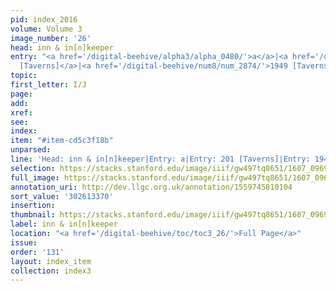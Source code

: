 ```yaml
---
pid: index_2016
volume: Volume 3
image_number: '26'
head: inn & in[n]keeper
entry: "<a href='/digital-beehive/alpha3/alpha_0480/'>a</a>|<a href='/digital-beehive/num1/num_0212/'>201
  [Taverns]</a>|<a href='/digital-beehive/num8/num_2874/'>1949 [Taverns]</a>"
topic:
first_letter: I/J
page:
add:
xref:
see:
index:
item: "#item-cd5c3f18b"
unparsed:
line: 'Head: inn & in[n]keeper|Entry: a|Entry: 201 [Taverns]|Entry: 1949 [Taverns]|#item-cd5c3f18b'
selection: https://stacks.stanford.edu/image/iiif/gw497tq8651/1607_0969/402,3370,818,175/full/0/default.jpg
full_image: https://stacks.stanford.edu/image/iiif/gw497tq8651/1607_0969/full/full/0/default.jpg
annotation_uri: http://dev.llgc.org.uk/annotation/1559745810104
sort_value: '302613370'
insertion:
thumbnail: https://stacks.stanford.edu/image/iiif/gw497tq8651/1607_0969/402,3370,818,175/150,/0/default.jpg
label: inn & in[n]keeper
location: "<a href='/digital-beehive/toc/toc3_26/'>Full Page</a>"
issue:
order: '131'
layout: index_item
collection: index3
---
```

